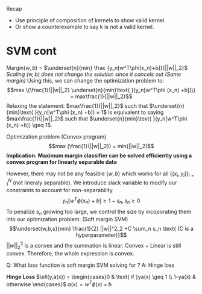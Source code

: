 Recap
* Use principle of composition of kernels to show valid kernel.
* Or show a counterexample to say k is not a valid kernel.
# SVM cont
Margin$(w,b)$ = $\underset{n}{min} \frac {y_n[w^T\phi(x_n)+b]}{||w||_2}$ 
*Scaling $(w,b)$ does not change the solution since it cancels out (Same margin)*
Using this, we can change the optimization problem to:
$$max \{\frac{1}{||w||_2} \underset{n}{min}\text{ }(y_n[w^T\phi (x_n) +b])\} = max\frac{1}{||w||_2}$$
Relaxing the statement:
$max\frac{1}{||w||_2}$ such that $\underset{n}{min}\text{ }(y_n[w^T\phi (x_n) +b]) = 1$ is equivalent to saying
$max\frac{1}{||w||_2}$ such that $\underset{n}{min}\text{ }(y_n[w^T\phi (x_n) +b]) \geq 1$.

Optimization problem (Convex program)
$$max (\frac{1}{||w||_2}) = min(||w||_2)$$
**Implication: Maximum margin classifier can be solved efficiently using a convex program for linearly separable data**

However, there may not be any feasible $(w,b)$ which works for all $\{(x_i,y_i)\}^N_{i=1}$ (not lineraly separable). We introduce slack variable to modify our constraints to account for non-separability.
$$y_n[w^T\phi (x_n) +b]\geq 1 - s_n, s_n\geq 0$$
To penalize $s_n$ growing too large, we control the size by incoporating them into our optimization problem: (Soft margin SVM)
$$\underset{w,b,s}{min} \frac{1}{2} ||w||^2_2 +C \sum_n s_n \text{ (C is a hyperparameter)}$$
$||w||^2_2$ is a convex and the summation is linear. Convex + Linear is still convex. Therefore, the whole expression is convex.

Q: What loss function is soft margin SVM solving for ?
A: Hinge loss

**Hinge Loss**
$\ell(y,a(x)) = \begin{cases}0 & \text{ if }ya(x) \geq 1 \\ 1-ya(x) & otherwise \end{cases}$ 
$a(x) = w^T\phi(x)+b$ 